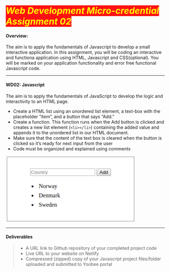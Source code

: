 # <span style="color:#ff0;background-color:#f11">*Web Development Micro-credential Assignment 02*</span>

#### Overview:

The aim is to apply the fundamentals of Javascript to develop a small interactive application.
In this assignment, you will be coding an interactive and functiona application using HTML, Javascript and CSS(optional). You will be marked on your application functionality and error free functional Javascript code.

---
#### WD02: Javascript
The aim is to apply the fundamentals of JavaScript to develop the logic and interactivity to an HTML page.
- Create a HTML list using an unordered list element, a text-box with the placeholder “item”, and a button that says “Add.”
- Create a function. This function runs when the Add button is clicked and creates a new list element (`<li></li>`) containing the added value and appends it to the unordered list in our HTML document. 
- Make sure that the content of the text box is cleared when the button is clicked so it’s ready for next input from the user
- Code must be organized and explained using comments

![Example JavaScript ](./sample-js-form.png)

---
#### Deliverables 
> - A URL link to Github repository of your completed project code
> - Live URL to your website on Netlify 
> - Compressed (zipped) copy of your Javascript project files/folder uploaded and submitted to Yoobee portal
